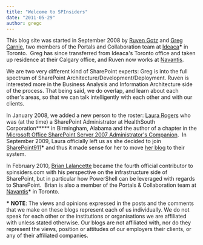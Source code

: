 ```yaml
---
title: "Welcome to SPInsiders"
date: "2011-05-29"
author: gregc
---
```


This blog site was started in September 2008 by [Ruven Gotz](http://spinsiders.com/ruveng "Ruven's blog") and [Greg Carnie](http://spinsiders.com/gregc), two members of the Portals and Collaboration team at [Ideaca](http://www.ideaca.com "Ideaca's web site")**\*** in Toronto.  Greg has since transferred from Ideaca's Toronto office and taken up residence at their Calgary office, and Ruven now works at [Navantis](http://www.navantis.com "Navantis").

We are two very different kind of SharePoint experts: Greg is into the full spectrum of SharePoint Architecture/Development/Deployment. Ruven is interested more in the Business Analysis and Information Architecture side of the process. That being said, we do overlap, and learn about each other's areas, so that we can talk intelligently with each other and with our clients.

In January 2008, we added a new person to the roster: [Laura Rogers](http://spinsiders.com/laurar "Laura's blog") who was (at the time) a SharePoint Administrator at HealthSouth Corporation**\*** in Birmingham, Alabama and the author of a chapter in the [Microsoft Office SharePoint Server 2007 Administrator's Companion](http://www.amazon.com/Microsoft®-Office-SharePoint®-Administrators-Companion/dp/0735622825 "Amazon link to this book").  In September 2009, Laura officially left us as she decided to join [SharePoint911](http://www.sharepoint911.com/ "SharePoint 911")**\*** and thus it made sense for her to move [her blog](http://www.sharepoint911.com/blogs/laura "Laura Rogers") to their system.

In February 2010, [Brian Lalancette](http://spinsiders.com/brianlala/ "Lala Land") became the fourth official contributor to spinsiders.com with his perspective on the infrastructure side of SharePoint, but in particular how PowerShell can be leveraged with regards to SharePoint.  Brian is also a member of the Portals & Collaboration team at [Navantis](http://www.navantis.com "Navantis")**\*** in Toronto.

**\*** **NOTE**: The views and opinions expressed in the posts and the comments that we make on these blogs represent each of us individually. We do not speak for each other or the institutions or organisations we are affiliated with unless stated otherwise. Our blogs are not affiliated with, nor do they represent the views, position or attitudes of our employers their clients, or any of their affiliated companies.
